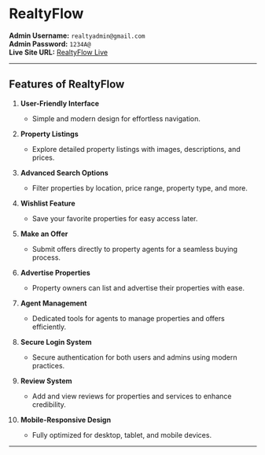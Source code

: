 # RealtyFlow

**Admin Username:** `realtyadmin@gmail.com`  
**Admin Password:** `1234A@`  
**Live Site URL:** [RealtyFlow Live](https://realty-flow-platform.web.app/)

---

## Features of RealtyFlow

1. **User-Friendly Interface**

   - Simple and modern design for effortless navigation.

2. **Property Listings**

   - Explore detailed property listings with images, descriptions, and prices.

3. **Advanced Search Options**

   - Filter properties by location, price range, property type, and more.

4. **Wishlist Feature**

   - Save your favorite properties for easy access later.

5. **Make an Offer**

   - Submit offers directly to property agents for a seamless buying process.

6. **Advertise Properties**

   - Property owners can list and advertise their properties with ease.

7. **Agent Management**

   - Dedicated tools for agents to manage properties and offers efficiently.

8. **Secure Login System**

   - Secure authentication for both users and admins using modern practices.

9. **Review System**

   - Add and view reviews for properties and services to enhance credibility.

10. **Mobile-Responsive Design**
    - Fully optimized for desktop, tablet, and mobile devices.

---
